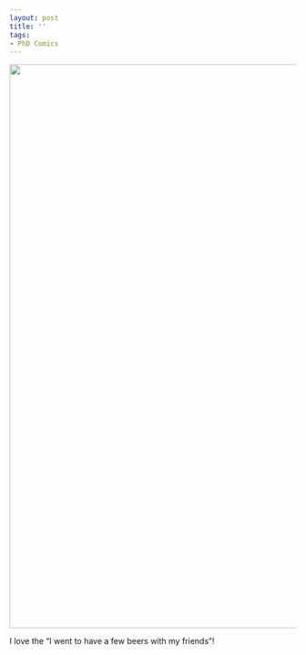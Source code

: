 ```yaml
---
layout: post
title: ''
tags:
- PhD Comics
---
```

<p><img height="989" src="http://www.phdcomics.com/comics/archive/phd030712s.gif" width="700"/></p>
<p>I love the &#8220;I went to have a few beers with my friends&#8221;!</p>
